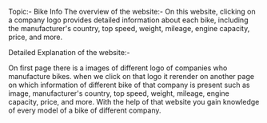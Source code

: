 Topic:- Bike Info
The overview of the website:- On this website, clicking on a company logo provides detailed information about each bike, including the manufacturer's country, top speed, weight, mileage, engine capacity, price, and more.


Detailed Explanation of the website:-

On first page there is a images of different logo of companies who manufacture bikes. when we click on that logo it rerender on another page on which information of different bike of that company is present such as image, manufacturer's country, top speed, weight, mileage, engine capacity, price, and more.
With the help of that website you gain knowledge of every model of a bike of different company.


